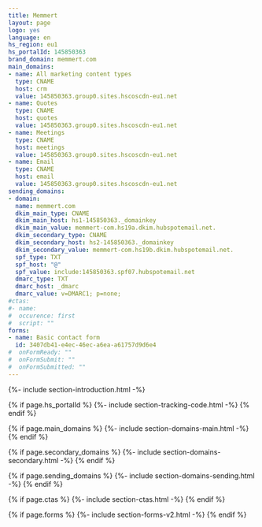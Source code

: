 ```yaml
---
title: Memmert
layout: page
logo: yes
language: en
hs_region: eu1
hs_portalId: 145850363
brand_domain: memmert.com
main_domains:
- name: All marketing content types
  type: CNAME
  host: crm
  value: 145850363.group0.sites.hscoscdn-eu1.net
- name: Quotes
  type: CNAME
  host: quotes
  value: 145850363.group0.sites.hscoscdn-eu1.net
- name: Meetings
  type: CNAME
  host: meetings
  value: 145850363.group0.sites.hscoscdn-eu1.net
- name: Email
  type: CNAME
  host: email
  value: 145850363.group0.sites.hscoscdn-eu1.net
sending_domains:
- domain:
  name: memmert.com
  dkim_main_type: CNAME
  dkim_main_host: hs1-145850363._domainkey
  dkim_main_value: memmert-com.hs19a.dkim.hubspotemail.net.
  dkim_secondary_type: CNAME
  dkim_secondary_host: hs2-145850363._domainkey
  dkim_secondary_value: memmert-com.hs19b.dkim.hubspotemail.net.
  spf_type: TXT
  spf_host: "@"
  spf_value: include:145850363.spf07.hubspotemail.net
  dmarc_type: TXT
  dmarc_host: _dmarc
  dmarc_value: v=DMARC1; p=none;
#ctas:
#- name: 
#  occurence: first
#  script: ""
forms:
- name: Basic contact form
  id: 3407db41-e4ec-46ec-a6ea-a61757d9d6e4
#  onFormReady: ""
#  onFormSubmit: ""
#  onFormSubmitted: ""
---
```

{%- include section-introduction.html -%}

{% if page.hs_portalId %}
    {%- include section-tracking-code.html -%}
{% endif %}

{% if page.main_domains %}
    {%- include section-domains-main.html -%}
{% endif %}

{% if page.secondary_domains %}
    {%- include section-domains-secondary.html -%}
{% endif %}

{% if page.sending_domains %}
    {%- include section-domains-sending.html -%}
{% endif %}

{% if page.ctas %}
    {%- include section-ctas.html -%}
{% endif %}

{% if page.forms %}
    {%- include section-forms-v2.html -%}
{% endif %}
